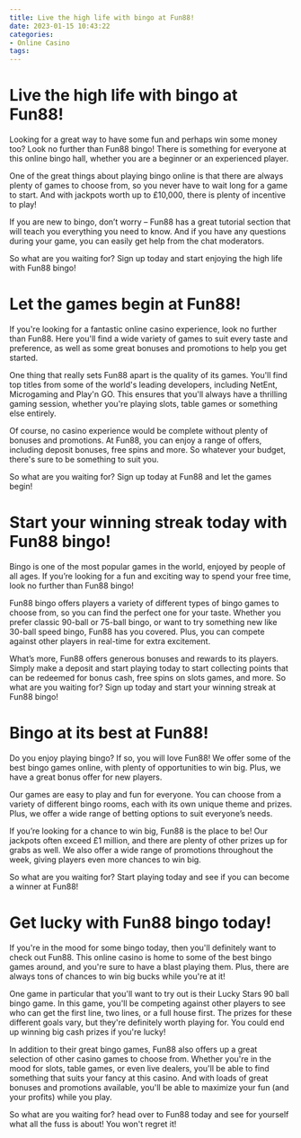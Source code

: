 ```yaml
---
title: Live the high life with bingo at Fun88!
date: 2023-01-15 10:43:22
categories:
- Online Casino
tags:
---
```



#  Live the high life with bingo at Fun88!

Looking for a great way to have some fun and perhaps win some money too? Look no further than Fun88 bingo! There is something for everyone at this online bingo hall, whether you are a beginner or an experienced player.

One of the great things about playing bingo online is that there are always plenty of games to choose from, so you never have to wait long for a game to start. And with jackpots worth up to £10,000, there is plenty of incentive to play!

If you are new to bingo, don’t worry – Fun88 has a great tutorial section that will teach you everything you need to know. And if you have any questions during your game, you can easily get help from the chat moderators.

So what are you waiting for? Sign up today and start enjoying the high life with Fun88 bingo!

#  Let the games begin at Fun88!

If you're looking for a fantastic online casino experience, look no further than Fun88. Here you'll find a wide variety of games to suit every taste and preference, as well as some great bonuses and promotions to help you get started.

One thing that really sets Fun88 apart is the quality of its games. You'll find top titles from some of the world's leading developers, including NetEnt, Microgaming and Play'n GO. This ensures that you'll always have a thrilling gaming session, whether you're playing slots, table games or something else entirely.

Of course, no casino experience would be complete without plenty of bonuses and promotions. At Fun88, you can enjoy a range of offers, including deposit bonuses, free spins and more. So whatever your budget, there's sure to be something to suit you.

So what are you waiting for? Sign up today at Fun88 and let the games begin!

#  Start your winning streak today with Fun88 bingo!

Bingo is one of the most popular games in the world, enjoyed by people of all ages. If you’re looking for a fun and exciting way to spend your free time, look no further than Fun88 bingo!

Fun88 bingo offers players a variety of different types of bingo games to choose from, so you can find the perfect one for your taste. Whether you prefer classic 90-ball or 75-ball bingo, or want to try something new like 30-ball speed bingo, Fun88 has you covered. Plus, you can compete against other players in real-time for extra excitement.

What’s more, Fun88 offers generous bonuses and rewards to its players. Simply make a deposit and start playing today to start collecting points that can be redeemed for bonus cash, free spins on slots games, and more. So what are you waiting for? Sign up today and start your winning streak at Fun88 bingo!

#  Bingo at its best at Fun88!

Do you enjoy playing bingo? If so, you will love Fun88! We offer some of the best bingo games online, with plenty of opportunities to win big. Plus, we have a great bonus offer for new players.

Our games are easy to play and fun for everyone. You can choose from a variety of different bingo rooms, each with its own unique theme and prizes. Plus, we offer a wide range of betting options to suit everyone’s needs.

If you’re looking for a chance to win big, Fun88 is the place to be! Our jackpots often exceed £1 million, and there are plenty of other prizes up for grabs as well. We also offer a wide range of promotions throughout the week, giving players even more chances to win big.

So what are you waiting for? Start playing today and see if you can become a winner at Fun88!

#  Get lucky with Fun88 bingo today!

If you're in the mood for some bingo today, then you'll definitely want to check out Fun88. This online casino is home to some of the best bingo games around, and you're sure to have a blast playing them. Plus, there are always tons of chances to win big bucks while you're at it!

One game in particular that you'll want to try out is their Lucky Stars 90 ball bingo game. In this game, you'll be competing against other players to see who can get the first line, two lines, or a full house first. The prizes for these different goals vary, but they're definitely worth playing for. You could end up winning big cash prizes if you're lucky!

In addition to their great bingo games, Fun88 also offers up a great selection of other casino games to choose from. Whether you're in the mood for slots, table games, or even live dealers, you'll be able to find something that suits your fancy at this casino. And with loads of great bonuses and promotions available, you'll be able to maximize your fun (and your profits) while you play.

So what are you waiting for? head over to Fun88 today and see for yourself what all the fuss is about! You won't regret it!